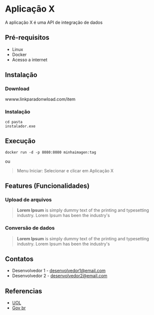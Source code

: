 # Aplicação X

A aplicação X é uma API de integração de dados 


## Pré-requisitos

- Linux
- Docker 
- Acesso a internet

## Instalação

### Download

wwww.linkparadonwload.com/item

### Instalação

```
cd pasta
instalador.exe
```

## Execução

```
docker run -d -p 8080:8080 minhaimagen:tag
```
ou

> Menu Iniciar: Selecionar e clicar em Aplicação X


## Features (Funcionalidades)

### Upload de arquivos

> __Lorem Ipsum__ is simply dummy text of the printing and typesetting industry. Lorem Ipsum has been the industry's

### Conversão de dados

> __Lorem Ipsum__ is simply dummy text of the printing and typesetting industry. Lorem Ipsum has been the industry's


## Contatos

- Desenvolvedor 1 - desenvolvedor1@email.com
- Desenvolvedor 2 - desenvolvedor2@email.com


## Referencias

 - [UOL](https://www.uol.com.br/)
 - [Gov br](https://www.gov.br/)